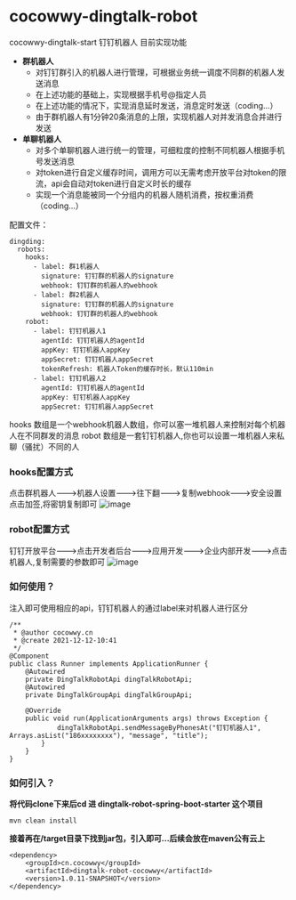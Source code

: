# cocowwy-dingtalk-robot
cocowwy-dingtalk-start
钉钉机器人
目前实现功能
- **群机器人**
  - 对钉钉群引入的机器人进行管理，可根据业务统一调度不同群的机器人发送消息
  - 在上述功能的基础上，实现根据手机号@指定人员
  - 在上述功能的情况下，实现消息延时发送，消息定时发送（coding...）
  - 由于群机器人有1分钟20条消息的上限，实现机器人对并发消息合并进行发送
- **单聊机器人**
  - 对多个单聊机器人进行统一的管理，可细粒度的控制不同机器人根据手机号发送消息
  - 对token进行自定义缓存时间，调用方可以无需考虑开放平台对token的限流，api会自动对token进行自定义时长的缓存
  - 实现一个消息能被同一个分组内的机器人随机消费，按权重消费（coding...）

配置文件：
```
dingding:
  robots:
    hooks:
      - label: 群1机器人
        signature: 钉钉群的机器人的signature
        webhook: 钉钉群的机器人的webhook
      - label: 群2机器人
        signature: 钉钉群的机器人的signature
        webhook: 钉钉群的机器人的webhook
    robot:
      - label: 钉钉机器人1
        agentId: 钉钉机器人的agentId
        appKey: 钉钉机器人appKey
        appSecret: 钉钉机器人appSecret
        tokenRefresh: 机器人Token的缓存时长，默认110min
      - label: 钉钉机器人2
        agentId: 钉钉机器人的agentId
        appKey: 钉钉机器人appKey
        appSecret: 钉钉机器人appSecret
```
hooks 数组是一个webhook机器人数组，你可以塞一堆机器人来控制对每个机器人在不同群发的消息
robot 数组是一套钉钉机器人,你也可以设置一堆机器人来私聊（骚扰）不同的人

### hooks配置方式
点击群机器人--->机器人设置--->往下翻--->复制webhook--->安全设置点击加签,将密钥复制即可
![image](https://user-images.githubusercontent.com/63331147/146709451-9e76d821-5012-4853-b433-760a9a26cc58.png)

### robot配置方式
钉钉开放平台--->点击开发者后台--->应用开发--->企业内部开发--->点击机器人,复制需要的参数即可
![image](https://user-images.githubusercontent.com/63331147/146709663-a2db71f5-226d-4332-90b0-ffb67f14f53e.png)

### 如何使用？
注入即可使用相应的api，钉钉机器人的通过label来对机器人进行区分
```
/**
 * @author cocowwy.cn
 * @create 2021-12-12-10:41
 */
@Component
public class Runner implements ApplicationRunner {
    @Autowired
    private DingTalkRobotApi dingTalkRobotApi;
    @Autowired
    private DingTalkGroupApi dingTalkGroupApi;
    
    @Override
    public void run(ApplicationArguments args) throws Exception {
            dingTalkRobotApi.sendMessageByPhonesAt("钉钉机器人1", Arrays.asList("186xxxxxxxx"), "message", "title");
        }
    }
}
```

### 如何引入？
**将代码clone下来后cd 进 dingtalk-robot-spring-boot-starter 这个项目**
```
mvn clean install
```
**接着再在/target目录下找到jar包，引入即可...后续会放在maven公有云上**

```
<dependency>
    <groupId>cn.cocowwy</groupId>
    <artifactId>dingtalk-robot-cocowwy</artifactId>
    <version>1.0.11-SNAPSHOT</version>
</dependency>
```



